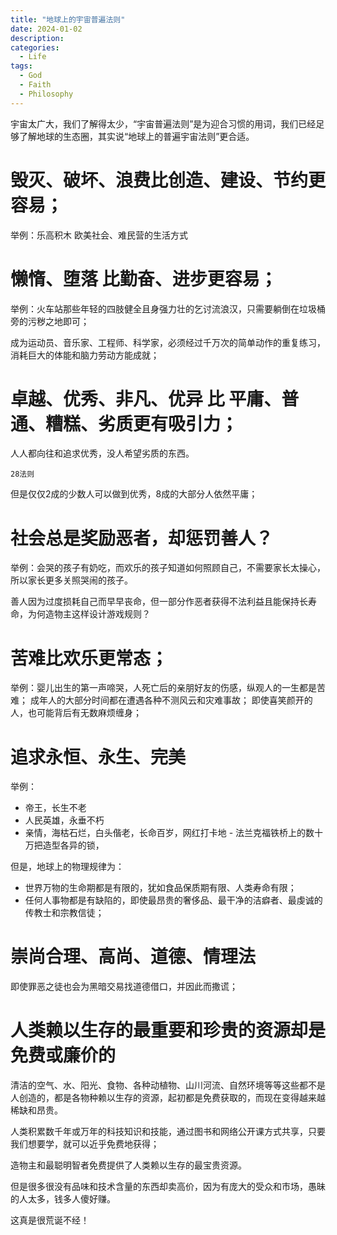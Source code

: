 ```yaml
---
title: "地球上的宇宙普遍法则"
date: 2024-01-02
description: 
categories:
  - Life
tags:
  - God
  - Faith
  - Philosophy
---
```


宇宙太广大，我们了解得太少，“宇宙普遍法则”是为迎合习惯的用词，我们已经足够了解地球的生态圈，其实说“地球上的普遍宇宙法则”更合适。


# 毁灭、破坏、浪费比创造、建设、节约更容易；

举例：乐高积木
欧美社会、难民营的生活方式


# 懒惰、堕落 比勤奋、进步更容易；

举例：火车站那些年轻的四肢健全且身强力壮的乞讨流浪汉，只需要躺倒在垃圾桶旁的污秽之地即可；

成为运动员、音乐家、工程师、科学家，必须经过千万次的简单动作的重复练习，消耗巨大的体能和脑力劳动方能成就；

# 卓越、优秀、非凡、优异 比 平庸、普通、糟糕、劣质更有吸引力；

人人都向往和追求优秀，没人希望劣质的东西。

``28法则``

但是仅仅2成的少数人可以做到优秀，8成的大部分人依然平庸；



# 社会总是奖励恶者，却惩罚善人？

举例：会哭的孩子有奶吃，而欢乐的孩子知道如何照顾自己，不需要家长太操心，所以家长更多关照哭闹的孩子。

善人因为过度损耗自己而早早丧命，但一部分作恶者获得不法利益且能保持长寿命，为何造物主这样设计游戏规则？


# 苦难比欢乐更常态；

举例：婴儿出生的第一声啼哭，人死亡后的亲朋好友的伤感，纵观人的一生都是苦难；
成年人的大部分时间都在遭遇各种不测风云和灾难事故；
即使喜笑颜开的人，也可能背后有无数麻烦缠身；


# 追求永恒、永生、完美

举例：
- 帝王，长生不老
- 人民英雄，永垂不朽
- 亲情，海枯石烂，白头偕老，长命百岁，网红打卡地 - 法兰克福铁桥上的数十万把造型各异的锁，

但是，地球上的物理规律为：
- 世界万物的生命期都是有限的，犹如食品保质期有限、人类寿命有限；
- 任何人事物都是有缺陷的，即使最昂贵的奢侈品、最干净的洁癖者、最虔诚的传教士和宗教信徒；


# 崇尚合理、高尚、道德、情理法

即使罪恶之徒也会为黑暗交易找道德借口，并因此而撒谎；


# 人类赖以生存的最重要和珍贵的资源却是免费或廉价的

清洁的空气、水、阳光、食物、各种动植物、山川河流、自然环境等等这些都不是人创造的，都是各物种赖以生存的资源，起初都是免费获取的，而现在变得越来越稀缺和昂贵。

人类积累数千年或万年的科技知识和技能，通过图书和网络公开课方式共享，只要我们想要学，就可以近乎免费地获得；

造物主和最聪明智者免费提供了人类赖以生存的最宝贵资源。

但是很多很没有品味和技术含量的东西却卖高价，因为有庞大的受众和市场，愚昧的人太多，钱多人傻好赚。

这真是很荒诞不经！

